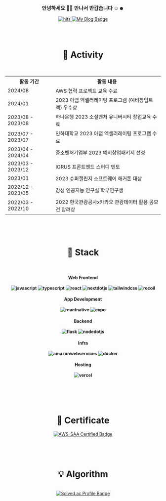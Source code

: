 <br>
<h3 align="center"> 안녕하세요 👋🏻 만나서 반갑습니다 ☺︎☻</h3>

<div align="center">
  <a href="https://hits.seeyoufarm.com">
<img src="https://myhits.vercel.app/api/hit/https%3A%2F%2Fdeku.posstree.com?color=blue&label=hits&size=small" alt="hits" />
  </a>
  <a href="https://codingcoco.tistory.com/">
    <img src="https://img.shields.io/badge/My%20tech%20blog-FF8246?style=flat-square&logo=githubsponsors&logoColor=white" alt="My Blog Badge" />
  </a>
</div>
<br><br><br>
<h1 align="center">🌴 Activity  </h1>
<br>
<div align="center">
<table>
  <tr>
    <th>활동 기간</th>
    <th>활동 내용</th>
  </tr>
 <tr>
    <td>2024/08</td>
    <td>AWS 협력 프로젝트 교육 수료</td>
  </tr>
  <tr>
    <td>2024/01</td>
    <td>2023 아랩 액셀러레이팅 프로그램 (예비창업트랙) 우수상</td>
  </tr>
  <tr>
    <td>2023/08 - 2023/08</td>
    <td>하나은행 2023 소셜벤처 유니버시티 창업교육 수료</td>
  </tr>
  <tr>
    <td>2023/07 - 2023/07</td>
    <td>인하대학교 2023 아랩 엑셀러레이팅 프로그램 수료</td>
  </tr>
  <tr>
    <td>2023/04 - 2024/04</td>
    <td>중소벤처기업부 2023 예비창업패키지 선정</td>
  </tr>
  <tr>
    <td>2023/03 - 2023/12</td>
    <td>IGRUS 프론트엔드 스터디 멘토</td>
  </tr>
  <tr>
    <td>2023/01</td>
    <td>2023 슈퍼챌린지 소프트웨어 해커톤 대상</td>
  </tr>
  <tr>
    <td>2022/12 - 2023/05</td>
    <td>감성 인공지능 연구실 학부연구생</td>
  </tr>
  <tr>
    <td>2022/03 - 2022/10</td>
    <td>2022 한국관광공사x카카오 관광데이터 활용 공모전 장려상</td>
  </tr>
</table>
</div>

<br><br><br>
<h1 align="center">🎨 Stack </h1>
<br>
 <h4 align="center"> Web Frontend
<br><br>
<img alt="javascript" src ="https://img.shields.io/badge/javascript-F7DF1E.svg?&style=for-the-badge&logo=javascript&logoColor=white"/>
<img alt="typescript" src ="https://img.shields.io/badge/typescript-3178C6.svg?&style=for-the-badge&logo=typescript&logoColor=white"/>
<img alt="react" src ="https://img.shields.io/badge/react-61DAFB.svg?&style=for-the-badge&logo=react&logoColor=white"/>
<img alt="nextdotjs" src ="https://img.shields.io/badge/next.js-000000.svg?&style=for-the-badge&logo=nextdotjs&logoColor=white"/>
<img alt="tailwindcss" src ="https://img.shields.io/badge/tailwindcss-06B6D4.svg?&style=for-the-badge&logo=tailwindcss&logoColor=white"/>
<img alt="recoil" src ="https://img.shields.io/badge/recoil-3578E5.svg?&style=for-the-badge&logo=recoil&logoColor=white"/>

<h4 align="center"> App Development  
<br><br>
<img alt="reactnative" src ="https://img.shields.io/badge/reactnative-61DAFB.svg?&style=for-the-badge&logo=react&logoColor=white"/>
<img alt="expo" src ="https://img.shields.io/badge/expo-000000.svg?&style=for-the-badge&logo=expo&logoColor=white"/>

<h4 align="center"> Backend
<br><br>
<img alt="flask" src ="https://img.shields.io/badge/flask-000000.svg?&style=for-the-badge&logo=flask&logoColor=white"/>
<img alt="nodedotjs" src ="https://img.shields.io/badge/node.js-5FA04E.svg?&style=for-the-badge&logo=nodedotjs&logoColor=white"/>


<h4 align="center"> Infra
<br><br>
<img alt="amazonwebservices" src ="https://img.shields.io/badge/aws-232F3E.svg?&style=for-the-badge&logo=amazonwebservices&logoColor=white"/>
<img alt="docker" src ="https://img.shields.io/badge/docker-2496ED.svg?&style=for-the-badge&logo=docker&logoColor=white"/>


<h4 align="center"> Hosting 
<br><br>
<img alt="vercel" src ="https://img.shields.io/badge/vercel-000000.svg?&style=for-the-badge&logo=vercel&logoColor=white"/>


<br><br><br><br>

<h1 align="center">🪪 Certificate </h1>
<div align="center">

[![AWS-SAA Certified Badge](https://images.credly.com/size/180x180/images/0e284c3f-5164-4b21-8660-0d84737941bc/image.png)](https://www.credly.com/badges/cea8127c-56f2-477b-8f3f-b2e8376f9512/public_url)
</div>

<br><br><br>
<h1 align="center">💡 Algorithm </h1>
<br>

<div align="center">
  <a href="https://solved.ac/tangbole">
    <img src="http://mazassumnida.wtf/api/v2/generate_badge?boj=tangbole" alt="Solved.ac Profile Badge"/>
  </a>
</div>


<br>
<br>
<br>
<br>

